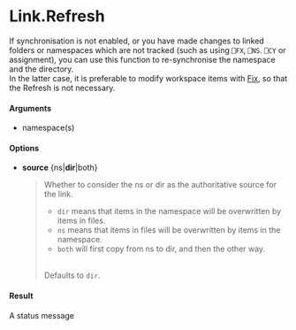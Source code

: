 # Link.Refresh 

If synchronisation is not enabled, or you have made changes to
linked folders or namespaces which are not tracked (such as
using `⎕FX`, `⎕NS`. `⎕CY` or assignment), you can use this function to re-synchronise the namespace and the directory.\
In the latter case, it is preferable to modify workspace items with [Fix](Link.Fix), so that the Refresh is not necessary.

#### Arguments

- namespace(s)

#### Options

- **source**	{ns|**dir**|both}  
  > Whether to consider the ns or dir as the authoritative source for the link.
  > - `dir` means that items in the namespace will be overwritten by items in files.
  > - `ns` means that items in files will be overwritten by items in the namespace.
  > - `both` will first copy from ns to dir, and then the other way.
  >
  > \
  > Defaults to `dir`.

#### Result

A status message
